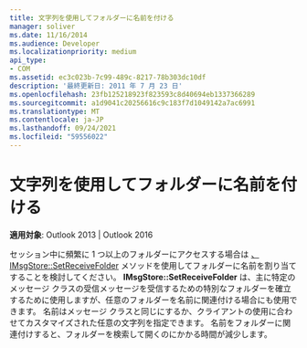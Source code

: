 ```yaml
---
title: 文字列を使用してフォルダーに名前を付ける
manager: soliver
ms.date: 11/16/2014
ms.audience: Developer
ms.localizationpriority: medium
api_type:
- COM
ms.assetid: ec3c023b-7c99-489c-8217-78b303dc10df
description: '最終更新日: 2011 年 7 月 23 日'
ms.openlocfilehash: 23fb125218923f823593c8d40694eb1337366289
ms.sourcegitcommit: a1d9041c20256616c9c183f7d1049142a7ac6991
ms.translationtype: MT
ms.contentlocale: ja-JP
ms.lasthandoff: 09/24/2021
ms.locfileid: "59556022"
---
```

# <a name="naming-folders-by-using-character-strings"></a>文字列を使用してフォルダーに名前を付ける

  
  
**適用対象**: Outlook 2013 | Outlook 2016 
  
セッション中に頻繁に 1 つ以上のフォルダーにアクセスする場合は [、IMsgStore::SetReceiveFolder](imsgstore-setreceivefolder.md) メソッドを使用してフォルダーに名前を割り当てすることを検討してください。 **IMsgStore::SetReceiveFolder** は、主に特定のメッセージ クラスの受信メッセージを受信するための特別なフォルダーを確立するために使用しますが、任意のフォルダーを名前に関連付ける場合にも使用できます。 名前はメッセージ クラスと同じにするか、クライアントの使用に合わせてカスタマイズされた任意の文字列を指定できます。 名前をフォルダーに関連付けすると、フォルダーを検索して開くのにかかる時間が減少します。 
  

